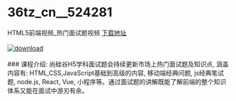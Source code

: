 # 36tz_cn__524281
HTML5前端视频_热门面试题视频
[下载地址](http://www.36tz.cn/article/524281 "下载地址")
<br/></br>[![download](http://36tz.cn/muke_img/2018_10_3-24.jpg "下载地址")](http://www.36tz.cn/article/524281 "下载地址")
<br/></br>### 课程介绍:
尚硅谷H5学科面试题会持续更新市场上热门面试题及知识点, 涵盖内容有: HTML,CSS,JavaScript基础到高级的内容, 移动端经典问题, js经典笔试题, node.js, React, Vue, 小程序等。通过面试题的讲解既能了解前端的整个知识体系又能在面试中游刃有余。


